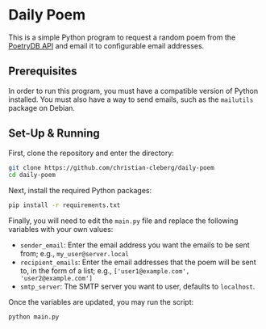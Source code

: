# Daily Poem

This is a simple Python program to request a random poem from the 
[PoetryDB API](https://github.com/thundercomb/poetrydb) and email it to 
configurable email addresses.

## Prerequisites

In order to run this program, you must have a compatible version of Python 
installed. You must also have a way to send emails, such as the `mailutils` 
package on Debian.

## Set-Up & Running

First, clone the repository and enter the directory:

```bash
git clone https://github.com/christian-cleberg/daily-poem
cd daily-poem
```

Next, install the required Python packages:

```bash
pip install -r requirements.txt
```

Finally, you will need to edit the `main.py` file and replace the following 
variables with your own values:

- `sender_email`: Enter the email address you want the emails to be sent 
from; e.g., `my_user@server.local`
- `recipient_emails`: Enter the email addresses that the poem will be sent to, 
in the form of a list; e.g., `['user1@example.com', 'user2@example.com']`
- `smtp_server`: The SMTP server you want to user, defaults to `localhost`.

Once the variables are updated, you may run the script:

`python main.py`
